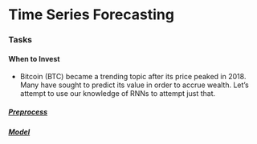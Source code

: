 # Time Series Forecasting

### Tasks

#### When to Invest
- Bitcoin (BTC) became a trending topic after its price peaked in 2018. Many have sought to predict its value in order to accrue wealth. Let’s attempt to use our knowledge of RNNs to attempt just that.
##### [Preprocess](./preprocess_data.py)
##### [Model](./forecast_btc.py)